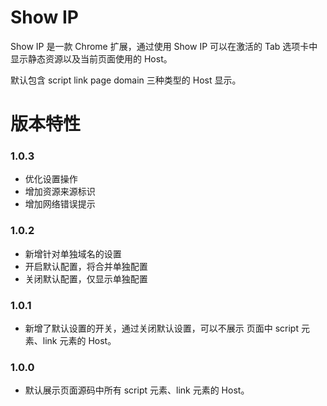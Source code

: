 # Show IP

Show IP 是一款 Chrome 扩展，通过使用 Show IP 可以在激活的 Tab 选项卡中显示静态资源以及当前页面使用的 Host。

默认包含 script link page domain 三种类型的 Host 显示。

# 版本特性

### 1.0.3

* 优化设置操作
* 增加资源来源标识
* 增加网络错误提示

### 1.0.2

* 新增针对单独域名的设置
* 开启默认配置，将合并单独配置
* 关闭默认配置，仅显示单独配置

### 1.0.1

* 新增了默认设置的开关，通过关闭默认设置，可以不展示 页面中 script 元素、link 元素的 Host。


### 1.0.0

* 默认展示页面源码中所有 script 元素、link 元素的 Host。